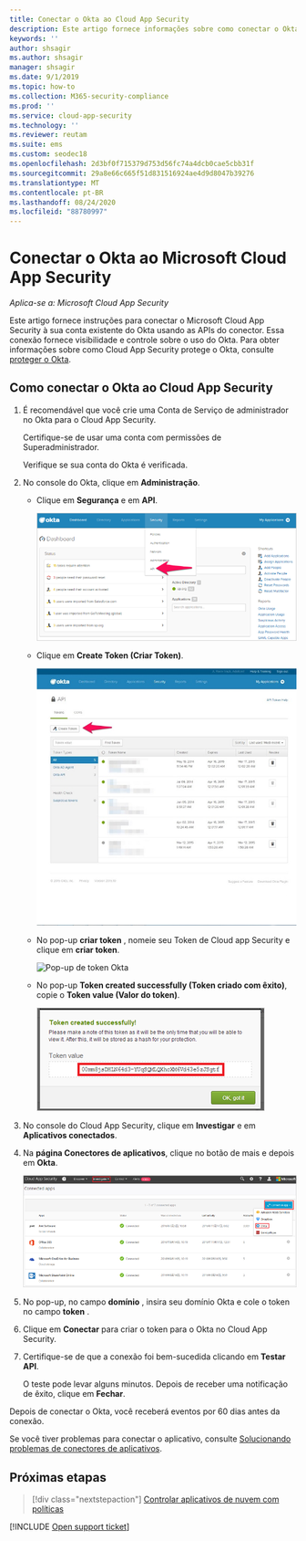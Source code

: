```yaml
---
title: Conectar o Okta ao Cloud App Security
description: Este artigo fornece informações sobre como conectar o Okta ao Cloud App Security usando o conector de API para obter visibilidade e controle sobre o uso.
keywords: ''
author: shsagir
ms.author: shsagir
manager: shsagir
ms.date: 9/1/2019
ms.topic: how-to
ms.collection: M365-security-compliance
ms.prod: ''
ms.service: cloud-app-security
ms.technology: ''
ms.reviewer: reutam
ms.suite: ems
ms.custom: seodec18
ms.openlocfilehash: 2d3bf0f715379d753d56fc74a4dcb0cae5cbb31f
ms.sourcegitcommit: 29a8e66c665f51d831516924ae4d9d8047b39276
ms.translationtype: MT
ms.contentlocale: pt-BR
ms.lasthandoff: 08/24/2020
ms.locfileid: "88780997"
---
```

# <a name="connect-okta-to-microsoft-cloud-app-security"></a>Conectar o Okta ao Microsoft Cloud App Security

*Aplica-se a: Microsoft Cloud App Security*

Este artigo fornece instruções para conectar o Microsoft Cloud App Security à sua conta existente do Okta usando as APIs do conector. Essa conexão fornece visibilidade e controle sobre o uso do Okta. Para obter informações sobre como Cloud App Security protege o Okta, consulte [proteger o Okta](protect-okta.md).

## <a name="how-to-connect-okta-to-cloud-app-security"></a>Como conectar o Okta ao Cloud App Security

1. É recomendável que você crie uma Conta de Serviço de administrador no Okta para o Cloud App Security.

    Certifique-se de usar uma conta com permissões de Superadministrador.

    Verifique se sua conta do Okta é verificada.

1. No console do Okta, clique em **Administração**.

    - Clique em **Segurança** e em **API**.

         ![API Okta](media/okta-api.png "API Okta")

    - Clique em **Create Token (Criar Token)**.

         ![Okta criar token](media/okta-createtoken.jpg "Okta criar token")

    - No pop-up **criar token** , nomeie seu Token de Cloud app Security e clique em **criar token**.

         ![Pop-up de token Okta](media/okta-token-pop-up.png)

    - No pop-up **Token created successfully (Token criado com êxito)**, copie o **Token value (Valor do token)**.

         ![Valor do token Okta](media/okta-token-value.png "Valor do token Okta")

1. No console do Cloud App Security, clique em **Investigar** e em **Aplicativos conectados**.

1. Na **página Conectores de aplicativos**, clique no botão de mais e depois em **Okta**.

    ![conectar Okta](media/connect-okta.png "conectar Okta")

1. No pop-up, no campo **domínio** , insira seu domínio Okta e cole o token no campo **token** .

1. Clique em **Conectar** para criar o token para o Okta no Cloud App Security.

1. Certifique-se de que a conexão foi bem-sucedida clicando em **Testar API**.

    O teste pode levar alguns minutos. Depois de receber uma notificação de êxito, clique em **Fechar**.

Depois de conectar o Okta, você receberá eventos por 60 dias antes da conexão.

Se você tiver problemas para conectar o aplicativo, consulte [Solucionando problemas de conectores de aplicativos](troubleshooting-api-connectors-using-error-messages.md).

## <a name="next-steps"></a>Próximas etapas

> [!div class="nextstepaction"]
> [Controlar aplicativos de nuvem com políticas](control-cloud-apps-with-policies.md)

[!INCLUDE [Open support ticket](includes/support.md)]
